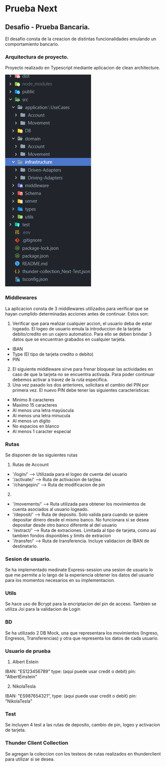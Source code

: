 # Prueba Next

## Desafio - Prueba Bancaria.
El desafio consta de la creacion de distintas funcionalidades emulando un comportamiento bancario.


### Arquitectura de proyecto.
Proyecto realizado en Typescript mediante aplicacion de clean architecture.

![image](./public/image/folders.png)


### Middlewares
La aplicacion consta de 3 middlewares utilizados para verificar que se hayan cumplido determinadas acciones antes de continuar. Estos son:
1. Verificar que para realizar cualquier accion, el usuario deba de estar logeado. El logeo de usuario emula la introduccion de la tarjeta debito/credito en un cajero automatico. Para ello se deben brindar 3 datos que se encuentran grabados en cualquier tarjeta.
  - IBAN
  - Type (El tipo de tarjeta credito o debito)
  - PIN
2. El siguiente middleware sirve para frenar bloquear las actividades en caso de que la tarjeta no se encuentra activada. Para poder continuar debemos activar a travez de la ruta especifica.
3. Una vez pasado los dos anteriores, solicitara el cambio del PIN por primera vez. El nuevo PIN debe tener las siguientes caracteristicas:
  - Minimo 8 caracteres
  - Maximo 15 caracteres
  - Al menos una letra mayúscula
  - Al menos una letra minucula
  - Al menos un dígito
  - No espacios en blanco
  - Al menos 1 caracter especial

### Rutas
Se disponen de las siguientes rutas
1. Rutas de Account
  - '/login/' --> Utilizada para el logeo de cuenta del usuario
  - '/activate/' --> Ruta de activacion de tarjtea
  - '/changepin/' --> Ruta de modificacion de pin
2. 
  - '/movements/' --> Ruta utilizada para obtener los movimientos de cuenta asociados al usuario logeado. 
  - '/deposit/' --> Ruta de deposito. Solo valida para cuando se quiere depositar dinero desde el mismo banco. No funcionara si se desea depositar desde otro banco diferente al del usuario
  - '/extract/' --> Ruta de extraciones. Limitada al tipo de tarjeta, como asi tambien fondos disponibles y limits de extracion
  - '/transfer/' --> Ruta de transferencia. Incluye validacion de IBAN de destinatario. 

### Sesion de usuario.
Se ha implementado medinate Express-session una sesion de usuario lo que me permite a lo largo de la experiencia obtener los datos del usuario para los momentos necesarios en su implementacion.

### Utils
Se hace uso de Bcrypt para la encriptacion del pin de acceso. 
Tambien se utiliza Joi para la validacion de Login

### BD
Se ha utilizado 2 DB Mock, una que representara los movimientos (Ingreso, Engresos, Transferencias) y otra que representa los datos de cada usuario.


### Usuario de prueba
1. Albert Estein

IBAN: "ES123456789"
type: (aqui puede usar credit o debit)
pin: "AlbertEinstein"

2. NikolaTesla

IBAN: "ES987654321",
type: (aqui puede usar credit o debit) 
pin: "NikolaTesla"

### Test
Se incluyen 4 test a las rutas de deposito, cambio de pin, logeo y activacion de tarjeta.


### Thunder Client Collection
Se agregan la coleccion con los testeos de rutas realizados en thunderclient para utilizar si se desea.